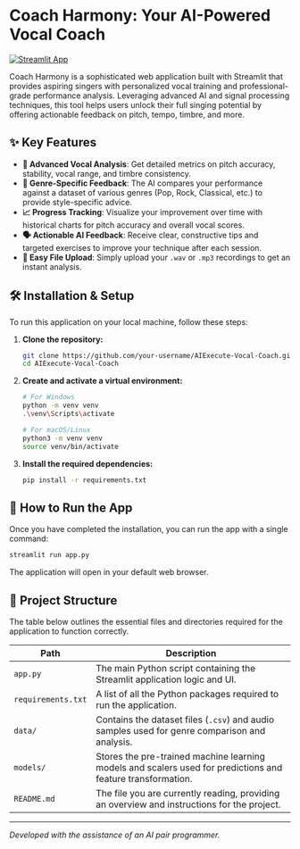 # Coach Harmony: Your AI-Powered Vocal Coach

[![Streamlit App](https://static.streamlit.io/badges/streamlit_badge_black_white.svg)](https://your-deployment-link-here.streamlit.app/)

Coach Harmony is a sophisticated web application built with Streamlit that provides aspiring singers with personalized vocal training and professional-grade performance analysis. Leveraging advanced AI and signal processing techniques, this tool helps users unlock their full singing potential by offering actionable feedback on pitch, tempo, timbre, and more.

## ✨ Key Features

- **🎤 Advanced Vocal Analysis**: Get detailed metrics on pitch accuracy, stability, vocal range, and timbre consistency.
- **🎼 Genre-Specific Feedback**: The AI compares your performance against a dataset of various genres (Pop, Rock, Classical, etc.) to provide style-specific advice.
- **📈 Progress Tracking**: Visualize your improvement over time with historical charts for pitch accuracy and overall vocal scores.
- **🗣️ Actionable AI Feedback**: Receive clear, constructive tips and targeted exercises to improve your technique after each session.
- **📁 Easy File Upload**: Simply upload your `.wav` or `.mp3` recordings to get an instant analysis.

## 🛠️ Installation & Setup

To run this application on your local machine, follow these steps:

1.  **Clone the repository:**
    ```bash
    git clone https://github.com/your-username/AIExecute-Vocal-Coach.git
    cd AIExecute-Vocal-Coach
    ```

2.  **Create and activate a virtual environment:**
    ```bash
    # For Windows
    python -m venv venv
    .\venv\Scripts\activate

    # For macOS/Linux
    python3 -m venv venv
    source venv/bin/activate
    ```

3.  **Install the required dependencies:**
    ```bash
    pip install -r requirements.txt
    ```

## 🚀 How to Run the App

Once you have completed the installation, you can run the app with a single command:

```bash
streamlit run app.py
```

The application will open in your default web browser.

## 📂 Project Structure

The table below outlines the essential files and directories required for the application to function correctly.

| Path               | Description                                                                                              |
| ------------------ | -------------------------------------------------------------------------------------------------------- |
| `app.py`           | The main Python script containing the Streamlit application logic and UI.                                |
| `requirements.txt` | A list of all the Python packages required to run the application.                                       |
| `data/`            | Contains the dataset files (`.csv`) and audio samples used for genre comparison and analysis.              |
| `models/`          | Stores the pre-trained machine learning models and scalers used for predictions and feature transformation.|
| `README.md`        | The file you are currently reading, providing an overview and instructions for the project.              |

---
*Developed with the assistance of an AI pair programmer.* 